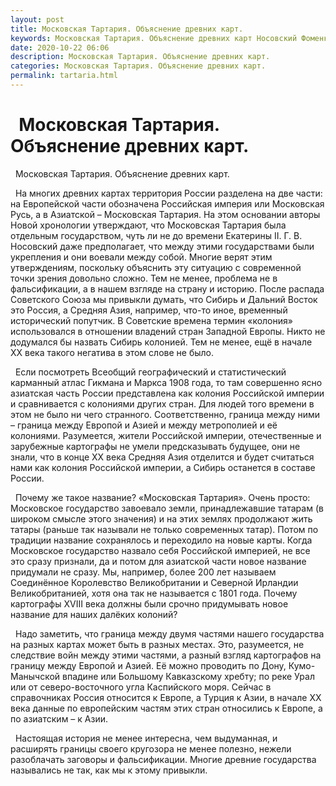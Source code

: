 ```yaml
---
layout: post
title: Московская Тартария. Объяснение древних карт.
keywords: Московская Тартария. Объяснение древних карт Носовский Фоменко новая хронология
date: 2020-10-22 06:06
description: Московская Тартария. Объяснение древних карт.
categories: Московская Тартария. Объяснение древних карт.
permalink: tartaria.html
---
```


#   Московская Тартария. Объяснение древних карт.




  Московская Тартария. Объяснение древних карт.



  На многих древних картах территория России разделена на две части: на Европейской части обозначена Российская империя или Московская Русь, а в Азиатской – Московская Тартария. На этом основании авторы Новой хронологии утверждают, что Московская Тартария была отдельным государством, чуть ли не до времени Екатерины II. Г. В. Носовский даже предполагает, что между этими государствами были укрепления и они воевали между собой. Многие верят этим утверждениям, поскольку объяснить эту ситуацию с современной точки зрения довольно сложно. Тем не менее, проблема не в фальсификации, а в нашем взгляде на страну и историю. После распада Советского Союза мы привыкли думать, что Сибирь и Дальний Восток это Россия, а Средняя Азия, например, что-то иное, временный исторический попутчик. В Советские времена термин «колония» использовался в отношении владений стран Западной Европы. Никто не додумался бы назвать Сибирь колонией. Тем не менее, ещё в начале XX века такого негатива в этом слове не было.  


  Если посмотреть Всеобщий географический и статистический карманный атлас Гикмана и Маркса 1908 года, то там совершенно ясно азиатская часть России представлена как колония Российской империи и сравнивается с колониями других стран. Для людей того времени в этом не было ни чего странного. Соответственно, граница между ними – граница между Европой и Азией и между метрополией и её колониями. Разумеется, жители Российской империи, отечественные и зарубежные картографы не умели предсказывать будущее, они не знали, что в конце XX века Средняя Азия отделится и будет считаться нами как колония Российской империи, а Сибирь останется в составе России. 


     Почему же такое название? «Московская Тартария». Очень просто: Московское государство завоевало земли, принадлежавшие татарам (в широком смысле этого значения) и на этих землях продолжают жить татары (раньше так называли не только современных татар). Потом по традиции название сохранялось и переходило на новые карты.  Когда Московское государство назвало себя Российской империей, не все это сразу признали, да и потом для азиатской части новое название придумали не сразу.
Мы, например, более 200 лет называем Соединённое Королевство Великобритании и Северной Ирландии Великобританией, хотя она так не называется с 1801 года. 
Почему картографы XVIII века должны были срочно придумывать новое название для наших далёких колоний? 



  Надо заметить, что граница между двумя частями нашего государства на разных картах может быть в разных местах. Это, разумеется, не следствие войн между этими частями, а разный взгляд картографов на границу между Европой и Азией.
Её можно проводить по Дону, Кумо-Манычской впадине или Большому Кавказскому хребту; по реке Урал или от северо-восточного угла Каспийского моря. 
Сейчас в справочниках Россия относится к Европе, а Турция к Азии, в начале XX века данные по европейским частям этих стран относились к Европе, а по азиатским – к Азии.



   Настоящая история не менее интересна, чем выдуманная, и расширять границы своего кругозора не менее полезно, нежели разоблачать заговоры и фальсификации. Многие древние государства назывались не так, как мы к этому привыкли.



			

